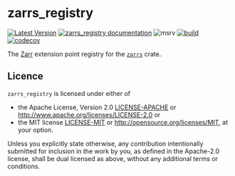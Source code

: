 # zarrs_registry

[![Latest Version](https://img.shields.io/crates/v/zarrs_registry.svg)](https://crates.io/crates/zarrs_registry)
[![zarrs_registry documentation](https://docs.rs/zarrs_registry/badge.svg)](https://docs.rs/zarrs_registry)
![msrv](https://img.shields.io/crates/msrv/zarrs_registry)
[![build](https://github.com/zarrs/zarrs/actions/workflows/ci.yml/badge.svg)](https://github.com/zarrs/zarrs/actions/workflows/ci.yml)
[![codecov](https://codecov.io/gh/zarrs/zarrs/graph/badge.svg?component=zarrs_registry)](https://codecov.io/gh/zarrs/zarrs)

The [Zarr](https://zarr-specs.readthedocs.io/) extension point registry for the [`zarrs`](https://crates.io/crates/zarrs) crate.

## Licence
`zarrs_registry` is licensed under either of
 - the Apache License, Version 2.0 [LICENSE-APACHE](./LICENCE-APACHE) or <http://www.apache.org/licenses/LICENSE-2.0> or
 - the MIT license [LICENSE-MIT](./LICENCE-MIT) or <http://opensource.org/licenses/MIT>, at your option.

Unless you explicitly state otherwise, any contribution intentionally submitted for inclusion in the work by you, as defined in the Apache-2.0 license, shall be dual licensed as above, without any additional terms or conditions.
